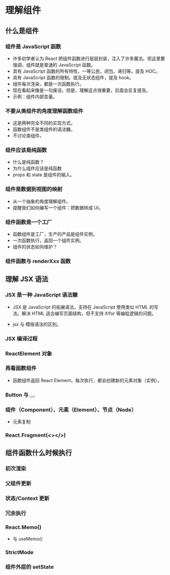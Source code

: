 # 理解组件

## 什么是组件

### 组件是 JavaScript 函数

- 许多初学者认为 React 把组件函数进行层层封装，注入了许多魔法。但这里要强调，组件就是普通的 JavaScript 函数。
- 具有 JavaScript 函数的所有特性，一等公民，闭包，递归等。提及 HOC。
- 具有 JavaScript 函数的限制。提及无状态组件，提及 hook。
- 组件每次渲染，都是一次函数执行。
- 现在看起来像是一句废话，但是，理解这点很重要，后面会反复提及。
- 示例：组件内部变量。

### 不要从类组件的角度理解函数组件

- 这是两种完全不同的实现方式。
- 函数组件不是类组件的语法糖。
- 不讨论类组件。

### 组件应该是纯函数

- 什么是纯函数？
- 为什么组件应该是纯函数
- props 和 state 是组件的输入。

### 组件是数据到视图的映射

- 从一个抽象的角度理解组件。
- 提醒我们如何编写一个组件：把数据转成 UI。

### 组件函数是一个工厂

- 函数组件是工厂，生产的产品是组件实例。
- 一次函数执行，返回一个组件实例。
- 组件的状态如何维护？

### 组件函数与 renderXxx 函数

## 理解 JSX 语法

### JSX 是一种 JavaScript 语法糖

- JSX 是 JavaScript 的拓展语法，支持在 JavaScript 使用类似 HTML 的写法。解决 HTML 适合编写页面结构，但不支持 if/for 等编程逻辑的问题。

- jsx 与 模版语法的区别。

### JSX 编译过程

### ReactElement 对象

### 再看函数组件

- 函数组件返回 React Element，每次执行，都会创建新的元素对象（实例）。

### Button 与 <Button />

### 组件（Component）、元素（Element）、节点（Node）

- 元素复制

### React.Fragment(<></>)

## 组件函数什么时候执行

### 初次渲染

### 父组件更新

### 状态/Context 更新

### 冗余执行

### React.Memo()

- 与 useMemo()

### StrictMode

### 组件外层的 setState
